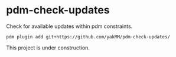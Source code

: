 # pdm-check-updates

Check for available updates within pdm constraints.

`pdm plugin add git+https://github.com/yakMM/pdm-check-updates/`

This project is under construction.
